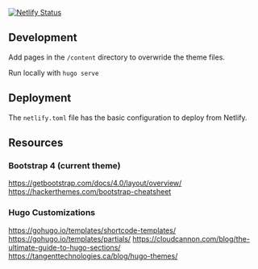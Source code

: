 [![Netlify Status](https://api.netlify.com/api/v1/badges/85d16192-9271-4d38-8a88-b77d87f2ae41/deploy-status)](https://app.netlify.com/sites/katiehunter/deploys)

## Development

Add pages in the `/content` directory to overwride the theme files.

Run locally with `hugo serve`

## Deployment

The `netlify.toml` file has the basic configuration to deploy from Netlify.

## Resources

### Bootstrap 4 (current theme)
https://getbootstrap.com/docs/4.0/layout/overview/
https://hackerthemes.com/bootstrap-cheatsheet

### Hugo Customizations

https://gohugo.io/templates/shortcode-templates/
https://gohugo.io/templates/partials/
https://cloudcannon.com/blog/the-ultimate-guide-to-hugo-sections/
https://tangenttechnologies.ca/blog/hugo-themes/